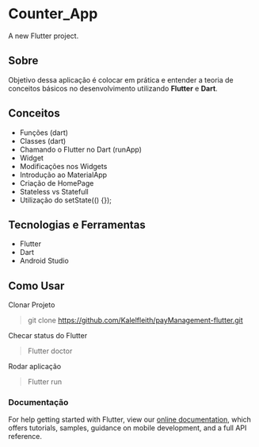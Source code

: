 # Counter_App

A new Flutter project.

## Sobre

Objetivo dessa aplicação é colocar em prática e entender a teoria de conceitos básicos no desenvolvimento utilizando <strong>Flutter</strong> e <strong>Dart</strong>.

## Conceitos

- Funções (dart)
- Classes (dart)
- Chamando o Flutter no Dart (runApp)
- Widget
- Modificações nos Widgets
- Introdução ao MaterialApp
- Criação de HomePage
- Stateless vs Statefull
- Utilização do setState(() {});

## Tecnologias e Ferramentas

- Flutter
- Dart
- Android Studio

## Como Usar

Clonar Projeto
> git clone https://github.com/Kalelfleith/payManagement-flutter.git

Checar status do Flutter
> Flutter doctor

Rodar aplicação
> Flutter run

### Documentação

For help getting started with Flutter, view our
[online documentation](https://flutter.dev/docs), which offers tutorials,
samples, guidance on mobile development, and a full API reference.